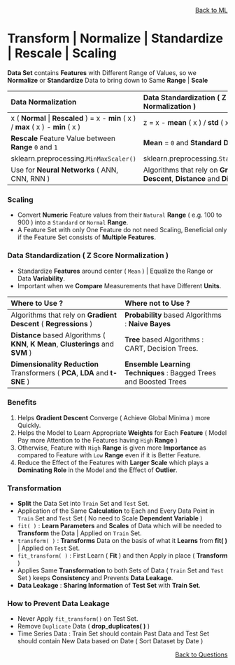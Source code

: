 <p align='right'><a align="right" href="https://github.com/KIRANKUMAR7296/Library/blob/main/Machine%20Learning/Machine%20Learning%20Models.md">Back to ML</a></p>

# Transform | Normalize | Standardize | Rescale | Scaling

**Data Set** contains **Features** with Different Range of Values, so we **Normalize** or **Standardize** Data to bring down to Same **Range** | **Scale**

Data Normalization | Data Standardization ( Z Score Normalization )
:--- | :---
x ( **Normal** \| **Rescaled** ) =  x - **min** ( x ) / **max** ( x ) - **min** ( x ) | z = x - **mean** ( x ) / **std** ( x )
**Rescale** Feature Value between **Range** `0` and `1` | **Mean** = `0` and **Standard Deviation** = `1`
sklearn.preprocessing.`MinMaxScaler()` | sklearn.preprocessing.`StandardScaler()`
Use for **Neural Networks** ( ANN, CNN, RNN ) | Algorithms that rely on **Gradient Descent**, **Distance** and **Dimensions**

### Scaling 
- Convert **Numeric** Feature values from their `Natural` **Range** ( e.g. 100 to 900 ) into a `Standard` or `Normal` **Range**.
- A Feature Set with only One Feature do not need Scaling, Beneficial only if the Feature Set consists of **Multiple Features**.

### Data Standardization ( Z Score Normalization )
- Standardize **Features** around center ( `Mean` ) | Equalize the Range or Data **Variability**.
- Important when we **Compare** Measurements that have Different **Units**.

Where to **Use** ? | Where **not** to **Use** ?
:--- | :---
Algorithms that rely on **Gradient Descent** ( **Regressions** ) | **Probability** based Algorithms : **Naive Bayes**
**Distance** based Algorithms ( **KNN**, **K Mean**, **Clusterings** and **SVM** ) | **Tree** based Algorithms : CART, Decision Trees.  
**Dimensionality Reduction** Transformers ( **PCA**, **LDA** and **t-SNE** ) | **Ensemble Learning Techniques** : Bagged Trees and Boosted Trees

### Benefits 
1. Helps **Gradient Descent** Converge ( Achieve Global Minima ) more Quickly.
2. Helps the Model to Learn Appropriate **Weights** for Each **Feature** ( Model Pay more Attention to the Features having `High` **Range** )
3. Otherwise, Feature with `High` **Range** is given more **Importance** as compared to Feature with `Low` **Range** even if it is Better Feature.
4. Reduce the Effect of the Features with **Larger Scale** which plays a **Dominating Role** in the Model and the Effect of **Outlier**.

### Transformation

- **Split** the Data Set into `Train` Set and `Test` Set.
- Application of the Same **Calculation** to Each and Every Data Point in `Train` Set and `Test` Set ( No need to Scale **Dependent Variable** )
- `fit( )` : **Learn Parameters** and **Scales** of Data which will be needed to **Transform** the Data | Applied on `Train` Set.
- `transform( )` : **Transforms** Data on the basis of what it **Learns** from **fit( )** | Applied on `Test` Set.
- `fit_transform( )` : First Learn ( **Fit** ) and then Apply in place ( **Transform** )
- Applies Same **Transformation** to both Sets of Data ( `Train` Set and `Test` Set ) keeps **Consistency** and Prevents **Data Leakage**.
- **Data Leakage** :  **Sharing Information** of **Test Set** with **Train Set**.

### How to Prevent Data Leakage 
- Never Apply `fit_transform()` on Test Set.
- Remove `Duplicate` Data ( **drop_duplicates( )** )
- Time Series Data : Train Set should contain Past Data and Test Set should contain New Data based on Date ( Sort Dataset by Date ) 

<p align='right'><a align="right" href="https://github.com/KIRANKUMAR7296/Library/blob/main/Interview.md">Back to Questions</a></p>
